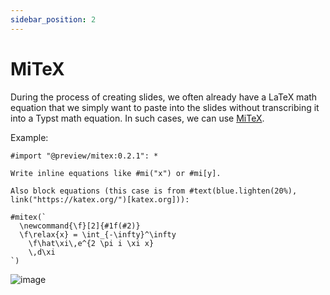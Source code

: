 ```yaml
---
sidebar_position: 2
---
```


# MiTeX

During the process of creating slides, we often already have a LaTeX math equation that we simply want to paste into the slides without transcribing it into a Typst math equation. In such cases, we can use [MiTeX](https://github.com/mitex-rs/mitex).

Example:

```typst
#import "@preview/mitex:0.2.1": *

Write inline equations like #mi("x") or #mi[y].

Also block equations (this case is from #text(blue.lighten(20%), link("https://katex.org/")[katex.org])):

#mitex(`
  \newcommand{\f}[2]{#1f(#2)}
  \f\relax{x} = \int_{-\infty}^\infty
    \f\hat\xi\,e^{2 \pi i \xi x}
    \,d\xi
`)
```

![image](https://github.com/mitex-rs/mitex/assets/34951714/c425b2ae-b50b-46a8-a451-4d9e8e70626b)
